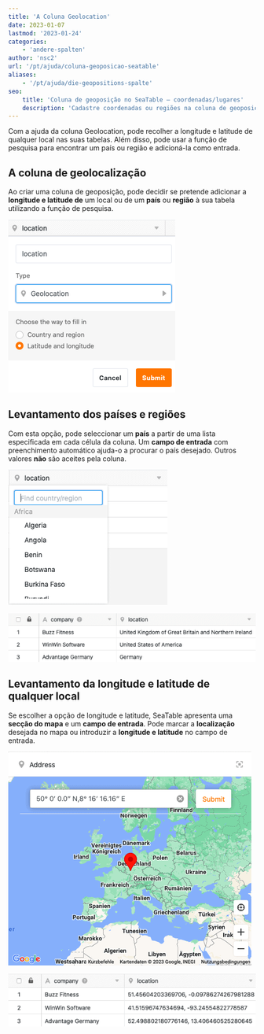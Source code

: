 ```yaml
---
title: 'A Coluna Geolocation'
date: 2023-01-07
lastmod: '2023-01-24'
categories:
    - 'andere-spalten'
author: 'nsc2'
url: '/pt/ajuda/coluna-geoposicao-seatable'
aliases:
    - '/pt/ajuda/die-geopositions-spalte'
seo:
    title: 'Coluna de geoposição no SeaTable – coordenadas/lugares'
    description: 'Cadastre coordenadas ou regiões na coluna de geoposição do SeaTable: insira lat-long manualmente ou use busca de países e regiões no mapa.'
---
```


Com a ajuda da coluna Geolocation, pode recolher a longitude e latitude de qualquer local nas suas tabelas. Além disso, pode usar a função de pesquisa para encontrar um país ou região e adicioná-la como entrada.

## A coluna de geolocalização

Ao criar uma coluna de geoposição, pode decidir se pretende adicionar a **longitude e latitude de** um local ou de um **país** ou **região** à sua tabela utilizando a função de pesquisa.

![Opções de selecção ao criar uma coluna de geoposição](images/Optionen-beim-Erstellen-einer-Geopositionsspalte.png)

## Levantamento dos países e regiões

Com esta opção, pode seleccionar um **país** a partir de uma lista especificada em cada célula da coluna. Um **campo de entrada** com preenchimento automático ajuda-o a procurar o país desejado. Outros valores **não** são aceites pela coluna.

![Adicionar países ou regiões utilizando a função de pesquisa da coluna de Geoposições](images/Erhebung-von-Laendern.png)

![Exemplo de aplicação de uma coluna de geoposição](images/Beispiel-Geopositions-Spalte-1.png)

## Levantamento da longitude e latitude de qualquer local

Se escolher a opção de longitude e latitude, SeaTable apresenta uma **secção do mapa** e um **campo de entrada**. Pode marcar a **localização** desejada no mapa ou introduzir a **longitude e latitude** no campo de entrada.

![Acrescentar um local baseado na sua longitude e latitude](images/Erhebung-von-Laengen-und-Breitengraden.png)

![Exemplo de aplicação de uma coluna de geoposição](images/Beispiel-2-Geopositionsspalte.png)
